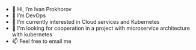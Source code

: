 - 👋 Hi, I’m Ivan Prokhorov
- 👀 I’m DevOps
- 🌱 I’m currently interested in Cloud services and Kubernetes
- 💞️ I'm looking for cooperation in a project with microservice architecture with kubernetes
- 📫 Feel free to email me

<!---
iaprokhorov/iaprokhorov is a ✨ special ✨ repository because its `README.md` (this file) appears on your GitHub profile.
You can click the Preview link to take a look at your changes.
--->

